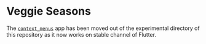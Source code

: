 # Veggie Seasons

The [`context_menus`](https://github.com/flutter/samples/tree/main/context_menus)
app has been moved out of the experimental directory of this repository as it now 
works on stable channel of Flutter.
